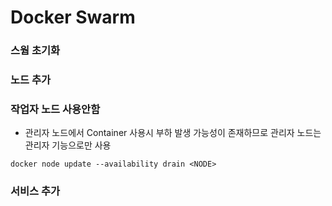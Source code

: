 # Docker Swarm

### 스웜 초기화

### 노드 추가

### 작업자 노드 사용안함
- 관리자 노드에서 Container 사용시 부하 발생 가능성이 존재하므로 관리자 노드는 관리자 기능으로만 사용
```
docker node update --availability drain <NODE>
```

### 서비스 추가
